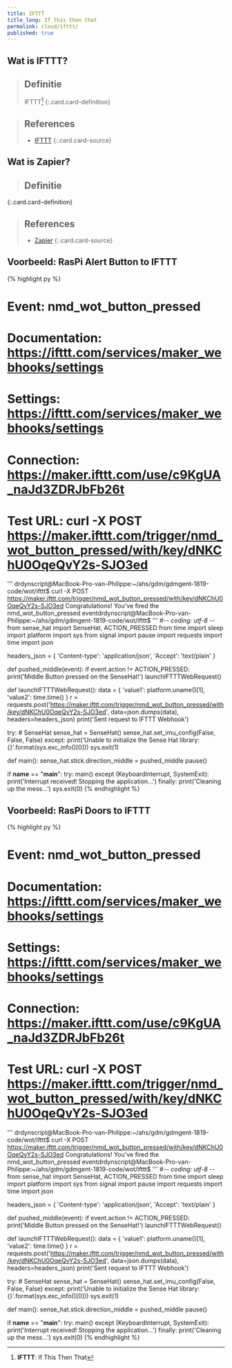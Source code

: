 ```yaml
---
title: IFTTT
title_long: If this then that
permalink: cloud/ifttt/
published: true
---
```


Wat is IFTTT?
-------------

> Definitie
> ---
> IFTTT[^IFTTT]
{:.card.card-definition}

[^IFTTT]: **IFTTT**: If This Then That

> References
> ---
> - [IFTTT](https://ifttt.com/discover)
{:.card.card-source}

Wat is Zapier?
-------------

> Definitie
> ---
> 
{:.card.card-definition}

> References
> ---
> - [Zapier](https://zapier.com/)
{:.card.card-source}

Voorbeeld: RasPi Alert Button to IFTTT
--------------------------------------

{% highlight py %}
# Event: nmd_wot_button_pressed
# Documentation: https://ifttt.com/services/maker_webhooks/settings
# Settings: https://ifttt.com/services/maker_webhooks/settings
# Connection: https://maker.ifttt.com/use/c9KgUA_naJd3ZDRJbFb26t
# Test URL: curl -X POST https://maker.ifttt.com/trigger/nmd_wot_button_pressed/with/key/dNKChU0OqeQvY2s-SJO3ed
'''
drdynscript@MacBook-Pro-van-Philippe:~/ahs/gdm/gdmgent-1819-code/wot/ifttt$ curl -X POST https://maker.ifttt.com/trigger/nmd_wot_button_pressed/with/key/dNKChU0OqeQvY2s-SJO3ed
Congratulations! You've fired the nmd_wot_button_pressed eventdrdynscript@MacBook-Pro-van-Philippe:~/ahs/gdm/gdmgent-1819-code/wot/ifttt$
'''
#-*- coding: utf-8 -*-
from sense_hat import SenseHat, ACTION_PRESSED
from time import sleep
import platform
import sys
from signal import pause
import requests
import time
import json

headers_json = {
    'Content-type': 'application/json',
    'Accept': 'text/plain'
}

def pushed_middle(event):
    if event.action != ACTION_PRESSED:
        print('Middle Button pressed on the SenseHat!')
        launchIFTTTWebRequest()

def launchIFTTTWebRequest():
    data = {
        'value1': platform.uname()[1],
        'value2': time.time()
    }
    r = requests.post('https://maker.ifttt.com/trigger/nmd_wot_button_pressed/with/key/dNKChU0OqeQvY2s-SJO3ed', data=json.dumps(data), headers=headers_json)
    print('Sent request to IFTTT Webhook')

try:
    # SenseHat
    sense_hat = SenseHat()
    sense_hat.set_imu_config(False, False, False)
except:
    print('Unable to initialize the Sense Hat library: {}'.format(sys.exc_info()[0]))
    sys.exit(1)
    
def main():
    sense_hat.stick.direction_middle = pushed_middle
    pause()
        
if __name__ == "__main__":
    try:
        main()
    except (KeyboardInterrupt, SystemExit):
        print('Interrupt received! Stopping the application...')
    finally:
        print('Cleaning up the mess...')
        sys.exit(0)
{% endhighlight %}

Voorbeeld: RasPi Doors to IFTTT
-------------------------------

{% highlight py %}
# Event: nmd_wot_button_pressed
# Documentation: https://ifttt.com/services/maker_webhooks/settings
# Settings: https://ifttt.com/services/maker_webhooks/settings
# Connection: https://maker.ifttt.com/use/c9KgUA_naJd3ZDRJbFb26t
# Test URL: curl -X POST https://maker.ifttt.com/trigger/nmd_wot_button_pressed/with/key/dNKChU0OqeQvY2s-SJO3ed
'''
drdynscript@MacBook-Pro-van-Philippe:~/ahs/gdm/gdmgent-1819-code/wot/ifttt$ curl -X POST https://maker.ifttt.com/trigger/nmd_wot_button_pressed/with/key/dNKChU0OqeQvY2s-SJO3ed
Congratulations! You've fired the nmd_wot_button_pressed eventdrdynscript@MacBook-Pro-van-Philippe:~/ahs/gdm/gdmgent-1819-code/wot/ifttt$
'''
#-*- coding: utf-8 -*-
from sense_hat import SenseHat, ACTION_PRESSED
from time import sleep
import platform
import sys
from signal import pause
import requests
import time
import json

headers_json = {
    'Content-type': 'application/json',
    'Accept': 'text/plain'
}

def pushed_middle(event):
    if event.action != ACTION_PRESSED:
        print('Middle Button pressed on the SenseHat!')
        launchIFTTTWebRequest()

def launchIFTTTWebRequest():
    data = {
        'value1': platform.uname()[1],
        'value2': time.time()
    }
    r = requests.post('https://maker.ifttt.com/trigger/nmd_wot_button_pressed/with/key/dNKChU0OqeQvY2s-SJO3ed', data=json.dumps(data), headers=headers_json)
    print('Sent request to IFTTT Webhook')

try:
    # SenseHat
    sense_hat = SenseHat()
    sense_hat.set_imu_config(False, False, False)
except:
    print('Unable to initialize the Sense Hat library: {}'.format(sys.exc_info()[0]))
    sys.exit(1)
    
def main():
    sense_hat.stick.direction_middle = pushed_middle
    pause()
        
if __name__ == "__main__":
    try:
        main()
    except (KeyboardInterrupt, SystemExit):
        print('Interrupt received! Stopping the application...')
    finally:
        print('Cleaning up the mess...')
        sys.exit(0)
{% endhighlight %}